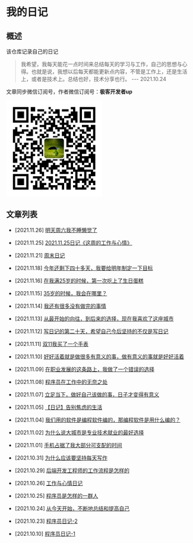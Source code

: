 # 我的日记

## 概述

该仓库记录自己的日记

> 我希望，我每天能花一点时间来总结每天的学习与工作，自己的思想与心得。也就是说，我想以后每天都能更新点内容，不管是工作上，还是生活上，或者是技术上。总结也好，技术分享也行。    --- 2021.10.24
>

文章同步微信订阅号，作者微信订阅号：**极客开发者up**

![wehcat](./img/wechat.jpg)


## 文章列表

- [2021.11.26] [明天周六我不睡懒觉了](./note/211126.md)

- [2021.11.25] [2021.11.25日记《这周的工作与心情》](./note/211125.md)

- [2021.11.21] [周末日记](./note/211121.md)

- [2021.11.18] [今年还剩下四十多天，我要给明年制定一下目标](./note/211118.md)

- [2021.11.16] [在我满25岁的时候，第一次吃上了生日蛋糕](./note/211116.md)

- [2021.11.15] [35岁的时候，我会在哪里？](./note/211115.md)

- [2021.11.14] [我还有很多没有做完的事情](./note/211114.md)

- [2021.11.13] [从最开始的向往，到后来的选择，现在我喜欢了这座城市](./note/211113.md)

- [2021.11.12] [写日记的第二十天，希望自己今后坚持的不仅是写日记](./note/211112.md)

- [2021.11.11] [双11我买了一个手表](./note/211111.md)

- [2021.11.10] [好好活着就是做很多有意义的事，做有意义的事就是好好活着](./note/211110.md)

- [2021.11.09] [在职业发展的这条路上，我做了一个错误的选择](./note/211109.md)

- [2021.11.08] [程序员在工作中的无奈之处](./note/211108.md)

- [2021.11.07] [立足当下，做好自己该做的事，日子才变得有意义](./note/211107.md)

- [2021.11.05] [【日记】告别焦虑的生活](./note/211105.md)

- [2021.11.04] [我们用的软件是编程软件编的，那编程软件是用什么编的？](./note/211104.md)

- [2021.11.02] [为什么说大城市是专业技术就业的最好选择](./note/211102.md)

- [2021.11.01] [手机占据了我大部分可支配的时间](./note/211101.md)

- [2021.10.31] [为什么应该要坚持每天写作](./note/211031.md)

- [2021.10.29] [后端开发工程师的工作流程是怎样的](./note/211029.md)

- [2021.10.26] [工作与心情日记](./note/211026.md)

- [2021.10.25] [程序员是怎样的一群人](./note/211025.md)

- [2021.10.24] [从今天开始，不断地总结和提高自己](./note/211024.md)

- [2021.10.23] [程序员日记-2](./note/211023.md)

- [2021.10.10] [程序员日记-1](./note/211010.md)

